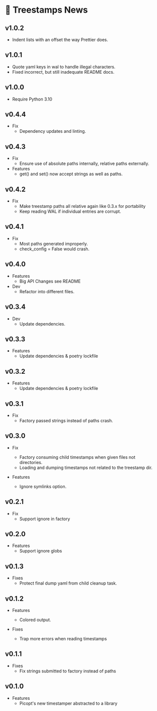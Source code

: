 # 📰 Treestamps News

## v1.0.2

- Indent lists with an offset the way Prettier does.

## v1.0.1

- Quote yaml keys in wal to handle illegal characters.
- Fixed incorrect, but still inadequate README docs.

## v1.0.0

- Require Python 3.10

## v0.4.4

- Fix
  - Dependency updates and linting.

## v0.4.3

- Fix
  - Ensure use of absolute paths internally, relative paths externally.
- Features
  - get() and set() now accept strings as well as paths.

## v0.4.2

- Fix
  - Make treestamp paths all relative again like 0.3.x for portability
  - Keep reading WAL if individual entries are corrupt.

## v0.4.1

- Fix
  - Most paths generated improperly.
  - check_config = False would crash.

## v0.4.0

- Features
  - Big API Changes see README
- Dev
  - Refactor into different files.

## v0.3.4

- Dev
  - Update dependencies.

## v0.3.3

- Features
  - Update dependencies & poetry lockfile

## v0.3.2

- Features
  - Update dependencies & poetry lockfile

## v0.3.1

- Fix
  - Factory passed strings instead of paths crash.

## v0.3.0

- Fix

  - Factory consuming child timestamps when given files not directories.
  - Loading and dumping timestamps not related to the treestamp dir.

- Features
  - Ignore symlinks option.

## v0.2.1

- Fix
  - Support ignore in factory

## v0.2.0

- Features
  - Support ignore globs

## v0.1.3

- Fixes
  - Protect final dump yaml from child cleanup task.

## v0.1.2

- Features

  - Colored output.

- Fixes

  - Trap more errors when reading timestamps

## v0.1.1

- Fixes
  - Fix strings submitted to factory instead of paths

## v0.1.0

- Features
  - Picopt's new timestamper abstracted to a library

